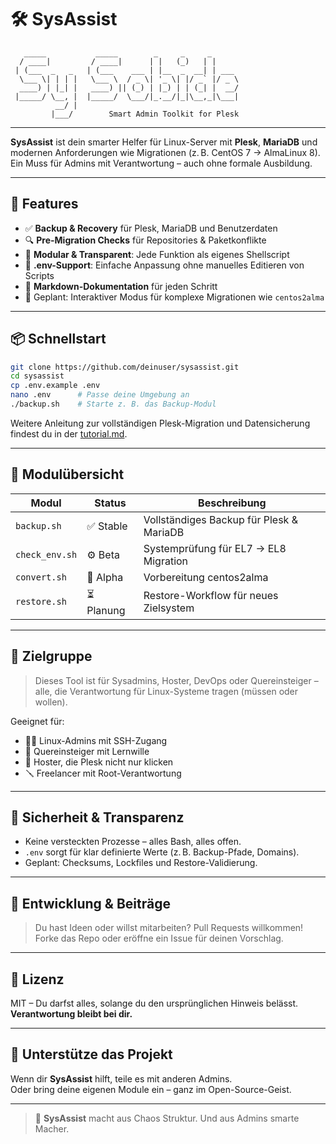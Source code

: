 # 🛠️ SysAssist

```
   _____           _____        _     _     _     
  / ____|         / ____|      | |   (_)   | |    
 | (___  _   _   | (___    ___ | |__  _  __| | ___
  \___ \| | | |   \___ \  / _ \| '_ \| |/ _` |/ _ \
  ____) | |_| |   ____) || (_) | |_) | | (_| |  __/
 |_____/ \__, |  |_____/  \___/|_.__/|_|\__,_|\___|
          __/ |                                    
         |___/        Smart Admin Toolkit for Plesk
```

---

**SysAssist** ist dein smarter Helfer für Linux-Server mit **Plesk**, **MariaDB** und modernen Anforderungen wie Migrationen (z. B. CentOS 7 → AlmaLinux 8).  
Ein Muss für Admins mit Verantwortung – auch ohne formale Ausbildung.

---

## 🚀 Features

- ✅ **Backup & Recovery** für Plesk, MariaDB und Benutzerdaten
- 🔍 **Pre-Migration Checks** für Repositories & Paketkonflikte
- 🧹 **Modular & Transparent**: Jede Funktion als eigenes Shellscript
- 📄 **.env-Support**: Einfache Anpassung ohne manuelles Editieren von Scripts
- 📖 **Markdown-Dokumentation** für jeden Schritt
- 🤖 Geplant: Interaktiver Modus für komplexe Migrationen wie `centos2alma`

---

## 📦 Schnellstart

```bash
git clone https://github.com/deinuser/sysassist.git
cd sysassist
cp .env.example .env
nano .env      # Passe deine Umgebung an
./backup.sh    # Starte z. B. das Backup-Modul
```

Weitere Anleitung zur vollständigen Plesk-Migration und Datensicherung findest du in der [tutorial.md](./tutorial.md).

---

## 📁 Modulübersicht

| Modul             | Status   | Beschreibung                             |
|-------------------|----------|------------------------------------------|
| `backup.sh`       | ✅ Stable | Vollständiges Backup für Plesk & MariaDB |
| `check_env.sh`    | ⚙️ Beta   | Systemprüfung für EL7 → EL8 Migration     |
| `convert.sh`      | 🧪 Alpha  | Vorbereitung centos2alma                 |
| `restore.sh`      | ⏳ Planung | Restore-Workflow für neues Zielsystem    |

---

## 🎯 Zielgruppe

> Dieses Tool ist für Sysadmins, Hoster, DevOps oder Quereinsteiger –  
> alle, die Verantwortung für Linux-Systeme tragen (müssen oder wollen).

Geeignet für:
- 🧑‍💻 Linux-Admins mit SSH-Zugang
- 🧠 Quereinsteiger mit Lernwille
- 🧰 Hoster, die Plesk nicht nur klicken
- 🪛 Freelancer mit Root-Verantwortung

---

## 🔐 Sicherheit & Transparenz

- Keine versteckten Prozesse – alles Bash, alles offen.
- `.env` sorgt für klar definierte Werte (z. B. Backup-Pfade, Domains).
- Geplant: Checksums, Lockfiles und Restore-Validierung.

---

## 🧪 Entwicklung & Beiträge

> Du hast Ideen oder willst mitarbeiten? Pull Requests willkommen!  
> Forke das Repo oder eröffne ein Issue für deinen Vorschlag.

---

## 📜 Lizenz

MIT – Du darfst alles, solange du den ursprünglichen Hinweis belässt.  
**Verantwortung bleibt bei dir.**

---

## 🦮 Unterstütze das Projekt

Wenn dir **SysAssist** hilft, teile es mit anderen Admins.  
Oder bring deine eigenen Module ein – ganz im Open-Source-Geist.

---

> 🤖 **SysAssist** macht aus Chaos Struktur. Und aus Admins smarte Macher.

